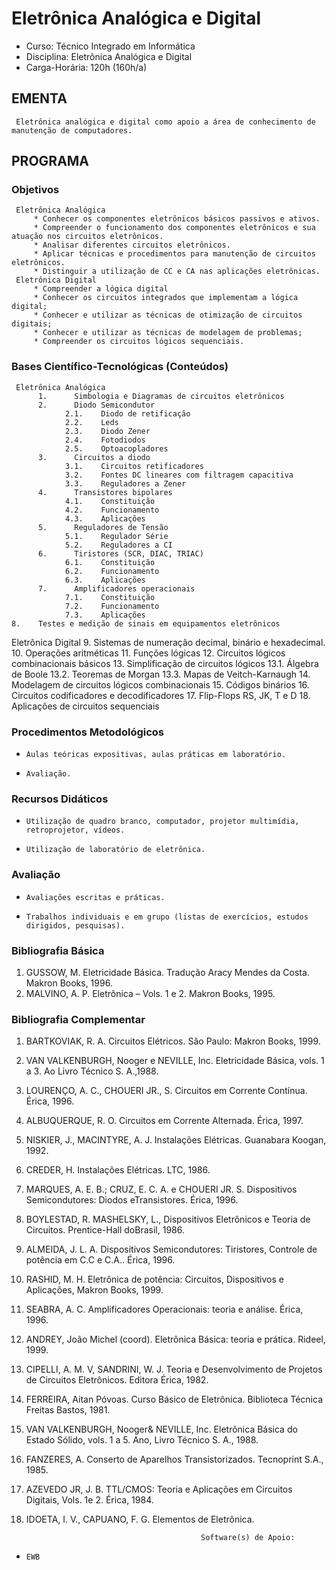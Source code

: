 # Eletrônica Analógica e Digital 


* Curso: Técnico Integrado em Informática
* Disciplina: Eletrônica Analógica e Digital                                           
* Carga-Horária: 120h (160h/a)

## EMENTA

     Eletrônica analógica e digital como apoio a área de conhecimento de manutenção de computadores.

## PROGRAMA
### Objetivos

     Eletrônica Analógica
         * Conhecer os componentes eletrônicos básicos passivos e ativos.
         * Compreender o funcionamento dos componentes eletrônicos e sua atuação nos circuitos eletrônicos.
         * Analisar diferentes circuitos eletrônicos.
         * Aplicar técnicas e procedimentos para manutenção de circuitos eletrônicos.
         * Distinguir a utilização de CC e CA nas aplicações eletrônicas.
     Eletrônica Digital
         * Compreender a lógica digital
         * Conhecer os circuitos integrados que implementam a lógica digital;
         * Conhecer e utilizar as técnicas de otimização de circuitos digitais;
         * Conhecer e utilizar as técnicas de modelagem de problemas;
         * Compreender os circuitos lógicos sequenciais.

### Bases Científico-Tecnológicas (Conteúdos)
     Eletrônica Analógica
          1.      Simbologia e Diagramas de circuitos eletrônicos
          2.      Diodo Semicondutor
                2.1.    Diodo de retificação
                2.2.    Leds
                2.3.    Diodo Zener
                2.4.    Fotodiodos
                2.5.    Optoacopladores
          3.      Circuitos a diodo
                3.1.    Circuitos retificadores
                3.2.    Fontes DC lineares com filtragem capacitiva
                3.3.    Reguladores a Zener
          4.      Transistores bipolares
                4.1.    Constituição
                4.2.    Funcionamento
                4.3.    Aplicações
          5.      Reguladores de Tensão
                5.1.    Regulador Série
                5.2.    Reguladores a CI
          6.      Tiristores (SCR, DIAC, TRIAC)
                6.1.    Constituição
                6.2.    Funcionamento
                6.3.    Aplicações
          7.      Amplificadores operacionais
                7.1.    Constituição
                7.2.    Funcionamento
                7.3.    Aplicações
    8.    Testes e medição de sinais em equipamentos eletrônicos
Eletrônica Digital
    9.    Sistemas de numeração decimal, binário e hexadecimal.
    10. Operações aritméticas
    11. Funções lógicas
    12. Circuitos lógicos combinacionais básicos
    13. Simplificação de circuitos lógicos
          13.1. Álgebra de Boole
          13.2. Teoremas de Morgan
          13.3. Mapas de Veitch-Karnaugh
    14. Modelagem de circuitos lógicos combinacionais
    15. Códigos binários
    16. Circuitos codificadores e decodificadores
    17. Flip-Flops RS, JK, T e D
18.   Aplicações de circuitos sequenciais

### Procedimentos Metodológicos

*     Aulas teóricas expositivas, aulas práticas em laboratório.
*     Avaliação.

### Recursos Didáticos

*     Utilização de quadro branco, computador, projetor multimídia, retroprojetor, vídeos.
*     Utilização de laboratório de eletrônica.

### Avaliação

*     Avaliações escritas e práticas.
*     Trabalhos individuais e em grupo (listas de exercícios, estudos dirigidos, pesquisas).

### Bibliografia Básica

1.    GUSSOW, M. Eletricidade Básica. Tradução Aracy Mendes da Costa. Makron Books, 1996.
2.    MALVINO, A. P. Eletrônica – Vols. 1 e 2. Makron Books, 1995.

### Bibliografia Complementar

1.    BARTKOVIAK, R. A. Circuitos Elétricos. São Paulo: Makron Books, 1999.
2.    VAN VALKENBURGH, Nooger e NEVILLE, Inc. Eletricidade Básica, vols. 1 a 3. Ao Livro Técnico S. A.,1988.
3.    LOURENÇO, A. C., CHOUERI JR., S. Circuitos em Corrente Contínua. Érica, 1996.
4.    ALBUQUERQUE, R. O. Circuitos em Corrente Alternada. Érica, 1997.
5.    NISKIER, J., MACINTYRE, A. J. Instalações Elétricas. Guanabara Koogan, 1992.
6.    CREDER, H. Instalações Elétricas. LTC, 1986.
7.    MARQUES, A. E. B.; CRUZ, E. C. A. e CHOUERI JR. S. Dispositivos Semicondutores: Diodos
      eTransistores. Érica, 1996.
8.    BOYLESTAD, R. MASHELSKY, L., Dispositivos Eletrônicos e Teoria de Circuitos. Prentice-Hall doBrasil,
      1986.
9.    ALMEIDA, J. L. A. Dispositivos Semicondutores: Tiristores, Controle de potência em C.C e C.A.. Érica, 1996.
10.   RASHID, M. H. Eletrônica de potência: Circuitos, Dispositivos e Aplicações, Makron Books, 1999.
11.   SEABRA, A. C. Amplificadores Operacionais: teoria e análise. Érica, 1996.
12.   ANDREY, João Michel (coord). Eletrônica Básica: teoria e prática. Rideel, 1999.
13.   CIPELLI, A. M. V, SANDRINI, W. J. Teoria e Desenvolvimento de Projetos de Circuitos Eletrônicos. Editora
      Érica, 1982.
14.   FERREIRA, Aitan Póvoas. Curso Básico de Eletrônica. Biblioteca Técnica Freitas Bastos, 1981.
15.   VAN VALKENBURGH, Nooger& NEVILLE, Inc. Eletrônica Básica do Estado Sólido, vols. 1 a 5. Ano, Livro
      Técnico S. A., 1988.
16.   FANZERES, A. Conserto de Aparelhos Transistorizados. Tecnoprint S.A., 1985.
17.   AZEVEDO JR, J. B. TTL/CMOS: Teoria e Aplicações em Circuitos Digitais, Vols. 1e 2. Érica, 1984.
18.   IDOETA, I. V., CAPUANO, F. G. Elementos de Eletrônica.

                                                 Software(s) de Apoio:

*     EWB

